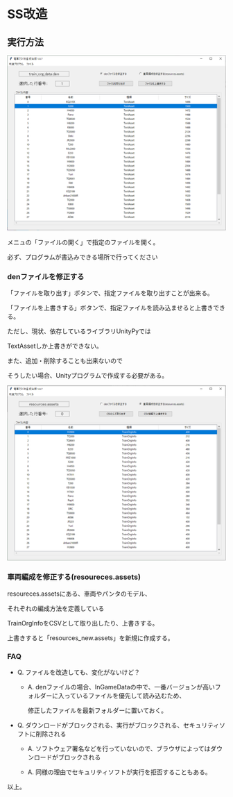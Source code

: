 # SS改造


## 実行方法

![title](image/title.png)

メニュの「ファイルの開く」で指定のファイルを開く。

必ず、プログラムが書込みできる場所で行ってください


### denファイルを修正する

「ファイルを取り出す」ボタンで、指定ファイルを取り出すことが出来る。

「ファイルを上書きする」ボタンで、指定ファイルを読み込ませると上書きできる。

ただし、現状、依存しているライブラリUnityPyでは

TextAssetしか上書きができない。

また、追加・削除することも出来ないので

そうしたい場合、Unityプログラムで作成する必要がある。


![title](image/assets.png)


### 車両編成を修正する(resoureces.assets)

resoureces.assetsにある、車両やパンタのモデル、

それぞれの編成方法を定義している

TrainOrgInfoをCSVとして取り出したり、上書きする。

上書きすると「resources_new.assets」を新規に作成する。

### FAQ

* Q. ファイルを改造しても、変化がないけど？

  * A. denファイルの場合、InGameDataの中で、一番バージョンが高いフォルダーに入っているファイルを優先して読み込むため、

    修正したファイルを最新フォルダーに置いておく。

* Q. ダウンロードがブロックされる、実行がブロックされる、セキュリティソフトに削除される

  * A. ソフトウェア署名などを行っていないので、ブラウザによってはダウンロードがブロックされる

  * A. 同様の理由でセキュリティソフトが実行を拒否することもある。


以上。